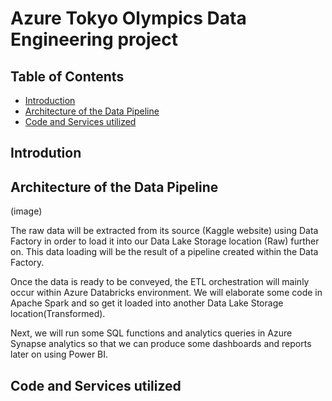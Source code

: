 # Azure Tokyo Olympics Data Engineering project

## Table of Contents

- [Introduction](#introduction)
- [Architecture of the Data Pipeline](#architecture-of-the-data-pipeline)
- [Code and Services utilized](#code-and-services-utilized)

## Introdution


## Architecture of the Data Pipeline

(image)

The raw data will be extracted from its source (Kaggle website) using Data Factory in order to load it into our Data Lake Storage location (Raw) further on. This data loading will be the result of a pipeline created within the Data Factory.

Once the data is ready to be conveyed, the ETL orchestration will mainly occur within Azure Databricks environment. We will elaborate some code in Apache Spark and so get it loaded into another Data Lake Storage location(Transformed).

Next, we will run some SQL functions and analytics queries in Azure Synapse analytics so that we can produce some dashboards and reports later on using Power BI.




## Code and Services utilized
